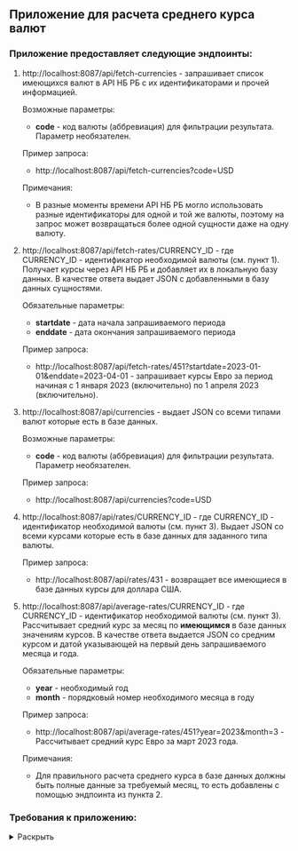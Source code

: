 ## Приложение для расчета среднего курса валют
### Приложение предоставляет следующие эндпоинты:
1) http://localhost:8087/api/fetch-currencies - запрашивает список имеющихся валют в API НБ РБ с их идентификаторами и прочей информацией.
   
   Возможные параметры:
   - **code** - код валюты (аббревиация) для фильтрации результата. Параметр необязателен.
   
   Пример запроса:
   - http://localhost:8087/api/fetch-currencies?code=USD
   
   Примечания:
   - В разные моменты времени API НБ РБ могло использовать разные идентификаторы для одной и той же валюты, поэтому на запрос может возвращаться более одной сущности даже на одну валюту.


2) http://localhost:8087/api/fetch-rates/CURRENCY_ID - где CURRENCY_ID - идентификатор необходимой валюты (см. пункт 1). Получает курсы через API НБ РБ и добавляет их в локальную базу данных. В качестве ответа выдает JSON с добавленными в базу данных сущностями.

   Обязательные параметры:
   - **startdate** - дата начала запрашиваемого периода 
   - **enddate** - дата окончания запрашиваемого периода

   Пример запроса:

   - http://localhost:8087/api/fetch-rates/451?startdate=2023-01-01&enddate=2023-04-01 - запрашивает курсы Евро за период начиная с 1 января 2023 (включительно) по 1 апреля 2023 (включительно).


3) http://localhost:8087/api/currencies - выдает JSON со всеми типами валют которые есть в базе данных.
   
   Возможные параметры:
   - **code** - код валюты (аббревиация) для фильтрации результата. Параметр необязателен.

   Пример запроса:
   - http://localhost:8087/api/currencies?code=USD


4) http://localhost:8087/api/rates/CURRENCY_ID - где CURRENCY_ID - идентификатор необходимой валюты (см. пункт 3). Выдает JSON со всеми курсами которые есть в базе данных для заданного типа валюты.

   Пример запроса:

   - http://localhost:8087/api/rates/431 - возвращает все имеющиеся в базе данных курсы для доллара США.


5) http://localhost:8087/api/average-rates/CURRENCY_ID - где CURRENCY_ID - идентификатор необходимой валюты (см. пункт 3). Рассчитывает средний курс за месяц по **имеющимся** в базе данных значениям курсов. В качестве ответа выдается JSON со средним курсом и датой указывающей на первый день запрашиваемого месяца и года.

   Обязательные параметры:
   - **year** - необходимый год
   - **month** - порядковый номер необходимого месяца в году

   Пример запроса:
   - http://localhost:8087/api/average-rates/451?year=2023&month=3 - Рассчитывает средний курс Евро за март 2023 года.
   
   Примечания:
   - Для правильного расчета среднего курса в базе данных должны быть полные данные за требуемый месяц, то есть добавлены с помощью эндпоинта из пункта 2.

### Требования к приложению:
<details>
<summary>Раскрыть</summary>

### Введение:
Проект должен быть реализован с использованием паттерна MVC на основе предоставленного шаблона. Допускается изменять структуру шаблона, рефакторить и оптимизировать код.

Приложение должно иметь адреса запроса (описанных в функциональных требованиях), при обращении на которые будет выдавать JSON ответ с требуемой информацией.

Шаблон проекта использует уже настроенную H2 базу данных, рекомендуется использовать ее для хранения и взаимодействия с данными.

Приложение будет работать с курсами валют, которые публикует [НБ РБ](https://www.nbrb.by/statistics/rates/ratesdaily). 
Предполагается работа с курсами валют в диапазоне с 01.12.2022 по 31.05.2023. Приложение должно уметь: получать курсы через [API НБ РБ](https://www.nbrb.by/apihelp/exrates); выводить полученные курсы; рассчитывать средний курс за месяц.
### Функциональные требования:
1. Добавить ежедневные курсы валют за заданный период в БД. Пользователь указывает тип валюты (например USD), начальную и конечную дату периода. В качестве ответа получает массив курсов валют, которые были добавлены в БД.
   - Опционально: проверка на корректность дат;
   - Опционально: проверка есть ли уже в БД ежедневные курсы валют за выбранный период;
   - Опционально: проверка на корректность типа валюты.
3. Вывести все курсы по заданному типу валюты, имеющиеся в базе данных. Пользователь указывает тип валюты. В качестве ответа получает список курсов валют имеющихся в базе данных.
   - Опционально: проверка на корректность типа валюты.
4. Рассчитать средний курс за месяц. Пользователь указывает тип валюты и порядковый номер месяца. В качестве ответа получает рассчитанный средний курс за месяц.
      Средний курс = среднегеометрическое от ежедневных курсов за заданный месяц исключая выходные дни. Данная методология применяется Национальным Банком (подробнее ознакомиться с ней Вы сможете на сайте НБ РБ).

      Например: если в декабре было бы всего 4 дня (см. табл. 1), то средний курс составил бы 2,43332495337466
     
**табл. 1**

| Дата | Тип валюты | Курс | Выходной |
|:----------:|:----------:|:-------------:|:-----------------:|
| 01.12.2022 | USD | 2,4325 | Нет|
| 02.12.2022 | USD | 2,4336 |Нет|
| 03.12.2022 | USD | 2,4336 |Да |
| 04.12.2022 | USD | 2,4336 |Да |

Календарь выходных дней представлен в базе данных в таблице [WEEKENDS](https://github.com/amelenas/rpa_internship_2023/blob/master/web/src/main/resources/data.sql). Таблица заполняется при помощи файла “web/src/main/resources/data.sql”
 - Опционально: проверка месяца для расчета курса
 - Опционально: проверка на корректность типа валюты
 - Опционально: добавить возможность выбора года

### Результат:
Срок сдачи: **23.05.2023 12:00**

При возникновении недопониманий по бизнес-логике или реализации допускается интерпретировать эти спорные моменты на ваше усмотрение.

Если Вы будете делать свои допущения или интерпретации, опишите их в письме или комментарием в коде, чтобы мы могли учесть их при проверке.

Представление результата: выслать письмо на почту **dubrovskaya@fin.by** со ссылкой на ваш **публичный** репозиторий с решенным тестовым заданием.
-  В репозитории с решением должен быть рабочий проект, который можно запустить после клонирования.
- В репозитории не должно быть лишних файлов, не задействованных в проекте.
- Допускается сдача неполного решения. Например, реализован 1 из трёх адресов запроса.

</details>